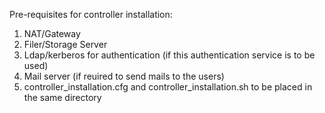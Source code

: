 Pre-requisites for controller installation:
1. NAT/Gateway
2. Filer/Storage Server
3. Ldap/kerberos for authentication (if this authentication service is to be used)
4. Mail server (if reuired to send mails to the users)
5. controller_installation.cfg and controller_installation.sh to be placed in the same directory 

